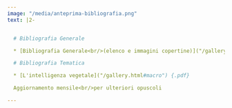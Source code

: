 ```yaml
---
image: "/media/anteprima-bibliografia.png"
text: |2-


  # Bibliografia Generale

  * [Bibliografia Generale<br/>(elenco e immagini copertine)]("/gallery.html#paesaggi") {.pdf}

  # Bibliografia Tematica

  * [L'intelligenza vegetale]("/gallery.html#macro") {.pdf}

  Aggiornamento mensile<br/>per ulteriori opuscoli

---
```

